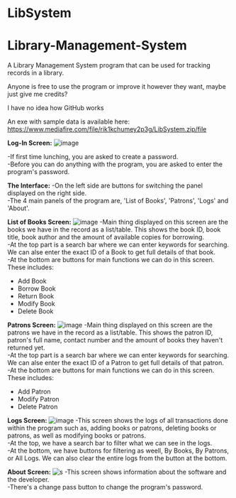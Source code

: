 # LibSystem
# Library-Management-System
A Library Management System program that can be used for tracking records in a library.

Anyone is free to use the program or improve it however they want, maybe just give me credits?

I have no idea how GitHub works

An exe with sample data is available here:
https://www.mediafire.com/file/rik1kchumey2p3g/LibSystem.zip/file

**Log-In Screen:**
![image](https://user-images.githubusercontent.com/93169758/139810422-570be973-d610-411f-883b-8d429a8f7403.png)

-If first time lunching, you are asked to create a password.<br>
-Before you can do anything with the program, you are asked to enter the program's password.<br>

**The Interface:**
-On the left side are buttons for switching the panel displayed on the right side.<br>
-The 4 main panels of the program are, 'List of Books', 'Patrons', 'Logs' and 'About'.<br>

**List of Books Screen:**
![image](https://user-images.githubusercontent.com/93169758/139810548-4ad12eb3-0eff-4567-a9bc-f8633493ab7f.png)
-Main thing displayed on this screen are the books we have in the record as a list/table. This shows
the book ID, book title, book author and the amount of available copies for borrowing.<br>
-At the top part is a search bar where we can enter keywords for searching. We can alse enter the
exact ID of a Book to get full details of that book.<br>
-At the bottom are buttons for main functions we can do in this screen. These includes:
  - Add Book
  - Borrow Book
  - Return Book
  - Modify Book
  - Delete Book

**Patrons Screen:**
![image](https://user-images.githubusercontent.com/93169758/139811605-28f6a651-7867-4c71-a58c-48daa5ae23cc.png)
-Main thing displayed on this screen are the patrons we have in the record as a list/table. This shows
the patron ID, patron's full name, contact number and the amount of books they haven't returned yet.<br>
-At the top part is a search bar where we can enter keywords for searching. We can alse enter the
exact ID of a Patron to get full details of that patron.<br>
-At the bottom are buttons for main functions we can do in this screen. These includes:
  - Add Patron
  - Modify Patron
  - Delete Patron

**Logs Screen:**
![image](https://user-images.githubusercontent.com/93169758/139812105-2c1a4959-d785-4649-90c9-8cf6442f0c64.png)
-This screen shows the logs of all transactions done within the program such as, adding books or patrons, deleting
books or patrons, as well as modifying books or patrons.<br>
-At the top, we have a search bar to filter what we can see in the logs.<br>
-At the bottom, we have buttons for filtering as weell, By Books, By Patrons, or All Logs. We can also clear the
entire logs from the button at the bottom.<br>

**About Screen:**
![s](https://user-images.githubusercontent.com/93169758/139813514-fc29c0cc-af91-4168-b5b3-ec6d8bdbcdfc.PNG)
-This screen shows information about the software and the developer.<br>
-There's a change pass button to change the program's password.<br>


